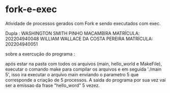 # fork-e-exec
Atividade de processos gerados com Fork e sendo executados com exec.

Dupla : 
WASHINGTON SMITH PINHO MACAMBIRA
MATRÍCULA: 202204940048
WILLIAM WALLACE DA COSTA PEREIRA
MATRÍCULA: 202204940051

sobre a exercução do programa  : 

após estar na pasta com todos os arquivos (main, hello_world e MakeFile), executar o comando make para compilar os arquivos e 
em seguida './main 5', isso ira executar o arquivo main enviando o parametro 5 que corresponde a criação de 5 processos. A saida do programa por sua vez vai ser a emissao da frase "hello_word" 5 vezez.
